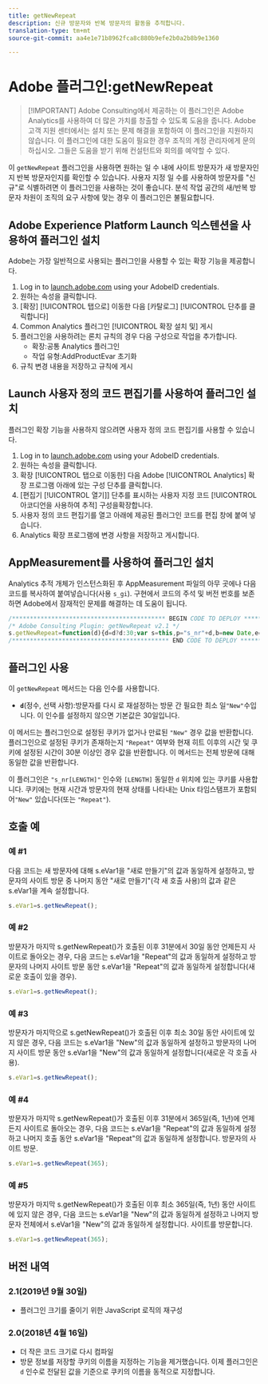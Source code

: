 ```yaml
---
title: getNewRepeat
description: 신규 방문자와 반복 방문자의 활동을 추적합니다.
translation-type: tm+mt
source-git-commit: aa4e1e71b8962fca8c880b9efe2b0a2b8b9e1360

---
```



# Adobe 플러그인:getNewRepeat

> [!IMPORTANT] Adobe Consulting에서 제공하는 이 플러그인은 Adobe Analytics를 사용하여 더 많은 가치를 창출할 수 있도록 도움을 줍니다. Adobe 고객 지원 센터에서는 설치 또는 문제 해결을 포함하여 이 플러그인을 지원하지 않습니다. 이 플러그인에 대한 도움이 필요한 경우 조직의 계정 관리자에게 문의하십시오. 그들은 도움을 받기 위해 컨설턴트와 회의를 예약할 수 있다.

이 `getNewRepeat` 플러그인을 사용하면 원하는 일 수 내에 사이트 방문자가 새 방문자인지 반복 방문자인지를 확인할 수 있습니다. 사용자 지정 일 수를 사용하여 방문자를 &quot;신규&quot;로 식별하려면 이 플러그인을 사용하는 것이 좋습니다. 분석 작업 공간의 새/반복 방문자 차원이 조직의 요구 사항에 맞는 경우 이 플러그인은 불필요합니다.

## Adobe Experience Platform Launch 익스텐션을 사용하여 플러그인 설치

Adobe는 가장 일반적으로 사용되는 플러그인을 사용할 수 있는 확장 기능을 제공합니다.

1. Log in to [launch.adobe.com](https://launch.adobe.com) using your AdobeID credentials.
1. 원하는 속성을 클릭합니다.
1. [확장] [!UICONTROL 탭으로] 이동한 다음 [카탈로그] [!UICONTROL 단추를 클릭합니다]
1. Common Analytics 플러그인 [!UICONTROL 확장 설치 및] 게시
1. 플러그인을 사용하려는 론치 규칙의 경우 다음 구성으로 작업을 추가합니다.
   * 확장:공통 Analytics 플러그인
   * 작업 유형:AddProductEvar 초기화
1. 규칙 변경 내용을 저장하고 규칙에 게시

## Launch 사용자 정의 코드 편집기를 사용하여 플러그인 설치

플러그인 확장 기능을 사용하지 않으려면 사용자 정의 코드 편집기를 사용할 수 있습니다.

1. Log in to [launch.adobe.com](https://launch.adobe.com) using your AdobeID credentials.
1. 원하는 속성을 클릭합니다.
1. 확장 [!UICONTROL 탭으로 이동한] 다음 Adobe [!UICONTROL Analytics] 확장 프로그램 아래에 있는 구성 단추를 클릭합니다.
1. [편집기 [!UICONTROL 열기]] 단추를 표시하는 사용자 지정 코드 [!UICONTROL 아코디언을 사용하여 추적] 구성을확장합니다.
1. 사용자 정의 코드 편집기를 열고 아래에 제공된 플러그인 코드를 편집 창에 붙여 넣습니다.
1. Analytics 확장 프로그램에 변경 사항을 저장하고 게시합니다.

## AppMeasurement를 사용하여 플러그인 설치

Analytics 추적 개체가 인스턴스화된 후 AppMeasurement 파일의 아무 곳에나 다음 코드를 복사하여 붙여넣습니다(사용 `s_gi`). 구현에서 코드의 주석 및 버전 번호를 보존하면 Adobe에서 잠재적인 문제를 해결하는 데 도움이 됩니다.

```js
/******************************************* BEGIN CODE TO DEPLOY *******************************************/
/* Adobe Consulting Plugin: getNewRepeat v2.1 */
s.getNewRepeat=function(d){d=d?d:30;var s=this,p="s_nr"+d,b=new Date,e=s.c_r(p),f=e.split("-"),c=b.getTime();b.setTime(c+864E5*d); if(""===e||18E4>c-f[0]&&"New"===f[1])return s.c_w(p,c+"-New",b),"New";s.c_w(p,c+"-Repeat",b);return"Repeat"};
/******************************************** END CODE TO DEPLOY ********************************************/
```

## 플러그인 사용

이 `getNewRepeat` 메서드는 다음 인수를 사용합니다.

* **`d`**(정수, 선택 사항):방문자를 다시 로 재설정하는 방문 간 필요한 최소 일`"New"`수입니다. 이 인수를 설정하지 않으면 기본값은 30일입니다.

이 메서드는 플러그인으로 설정된 쿠키가 없거나 만료된 `"New"` 경우 값을 반환합니다. 플러그인으로 설정된 쿠키가 존재하는지 `"Repeat"` 여부와 현재 히트 이후의 시간 및 쿠키에 설정된 시간이 30분 이상인 경우 값을 반환합니다. 이 메서드는 전체 방문에 대해 동일한 값을 반환합니다.

이 플러그인은 `"s_nr[LENGTH]"` 인수와 `[LENGTH]` 동일한 `d` 위치에 있는 쿠키를 사용합니다. 쿠키에는 현재 시간과 방문자의 현재 상태를 나타내는 Unix 타임스탬프가 포함되어`"New"` 있습니다(또는 `"Repeat"`).

## 호출 예

### 예 #1

다음 코드는 새 방문자에 대해 s.eVar1을 &quot;새로 만들기&quot;의 값과 동일하게 설정하고, 방문자의 사이트 방문 중 나머지 동안 &quot;새로 만들기&quot;(각 새 호출 사용)의 값과 같은 s.eVar1을 계속 설정합니다.

```js
s.eVar1=s.getNewRepeat();
```

### 예 #2

방문자가 마지막 s.getNewRepeat()가 호출된 이후 31분에서 30일 동안 언제든지 사이트로 돌아오는 경우, 다음 코드는 s.eVar1을 &quot;Repeat&quot;의 값과 동일하게 설정하고 방문자의 나머지 사이트 방문 동안 s.eVar1을 &quot;Repeat&quot;의 값과 동일하게 설정합니다(새로운 호출이 있을 경우).

```js
s.eVar1=s.getNewRepeat();
```

### 예 #3

방문자가 마지막으로 s.getNewRepeat()가 호출된 이후 최소 30일 동안 사이트에 있지 않은 경우, 다음 코드는 s.eVar1을 &quot;New&quot;의 값과 동일하게 설정하고 방문자의 나머지 사이트 방문 동안 s.eVar1을 &quot;New&quot;의 값과 동일하게 설정합니다(새로운 각 호출 사용).

```js
s.eVar1=s.getNewRepeat();
```

### 예 #4

방문자가 마지막 s.getNewRepeat()가 호출된 이후 31분에서 365일(즉, 1년)에 언제든지 사이트로 돌아오는 경우, 다음 코드는 s.eVar1을 &quot;Repeat&quot;의 값과 동일하게 설정하고 나머지 호출 동안 s.eVar1을 &quot;Repeat&quot;의 값과 동일하게 설정합니다. 방문자의 사이트 방문.

```js
s.eVar1=s.getNewRepeat(365);
```

### 예 #5

방문자가 마지막 s.getNewRepeat()가 호출된 이후 최소 365일(즉, 1년) 동안 사이트에 있지 않은 경우, 다음 코드는 s.eVar1을 &quot;New&quot;의 값과 동일하게 설정하고 나머지 방문자 전체에서 s.eVar1을 &quot;New&quot;의 값과 동일하게 설정합니다. 사이트를 방문합니다.

```js
s.eVar1=s.getNewRepeat(365);
```

## 버전 내역

### 2.1(2019년 9월 30일)

* 플러그인 크기를 줄이기 위한 JavaScript 로직의 재구성

### 2.0(2018년 4월 16일)

* 더 작은 코드 크기로 다시 컴파일
* 방문 정보를 저장할 쿠키의 이름을 지정하는 기능을 제거했습니다. 이제 플러그인은 `d` 인수로 전달된 값을 기준으로 쿠키의 이름을 동적으로 지정합니다.
